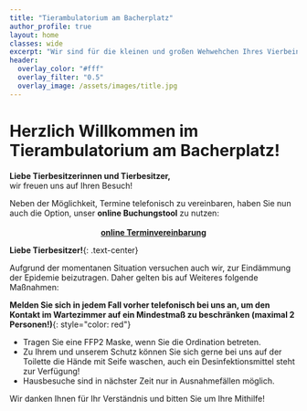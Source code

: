 ```yaml
---
title: "Tierambulatorium am Bacherplatz"
author_profile: true
layout: home
classes: wide
excerpt: "Wir sind für die kleinen und großen Wehwehchen Ihres Vierbeiners da."
header:
  overlay_color: "#fff"
  overlay_filter: "0.5"
  overlay_image: /assets/images/title.jpg
---
```


# Herzlich Willkommen im Tierambulatorium am Bacherplatz!

**Liebe Tierbesitzerinnen und Tierbesitzer,**  
wir freuen uns auf Ihren Besuch!
<div>
  Neben der Möglichkeit, Termine telefonisch zu vereinbaren, haben Sie nun auch die Option, unser <b>online Buchungstool</b> zu nutzen:
  <br />
  <br />
  <div style="text-align: center;">
  <a href="https://bacherplatz.vet-booking.net/" target="_blank"><i class="fa-solid fa-fw fa-calendar-check"></i> <b>online Terminvereinbarung</b></a>
  </div>
</div>

**Liebe Tierbesitzer!**{: .text-center}
 
Aufgrund der momentanen Situation versuchen auch wir, zur Eindämmung der Epidemie beizutragen. Daher gelten bis auf Weiteres folgende Maßnahmen:

**Melden Sie sich in jedem Fall vorher telefonisch bei uns an, um den Kontakt im Wartezimmer auf ein Mindestmaß zu beschränken (maximal 2 Personen!)**{: style="color: red"}

- Tragen Sie eine FFP2 Maske, wenn Sie die Ordination betreten.
- Zu Ihrem und unserem Schutz können Sie sich gerne bei uns auf der Toilette die Hände mit Seife waschen, auch ein Desinfektionsmittel steht zur Verfügung!  
- Hausbesuche sind in nächster Zeit nur in Ausnahmefällen möglich.

Wir danken Ihnen für Ihr Verständnis und bitten Sie um Ihre Mithilfe!
